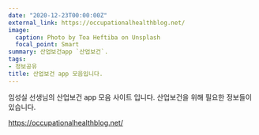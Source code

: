 ```yaml
---
date: "2020-12-23T00:00:00Z"
external_link: https://occupationalhealthblog.net/
image:
  caption: Photo by Toa Heftiba on Unsplash
  focal_point: Smart
summary: 산업보건app `산업보건`.
tags:
- 정보공유
title: 산업보건 app 모음입니다.
---
```

 임성실 선생님의 산업보건 app 모음 사이트 입니다. 산업보건을 위해 필요한 정보들이 있습니다. 
 
 https://occupationalhealthblog.net/